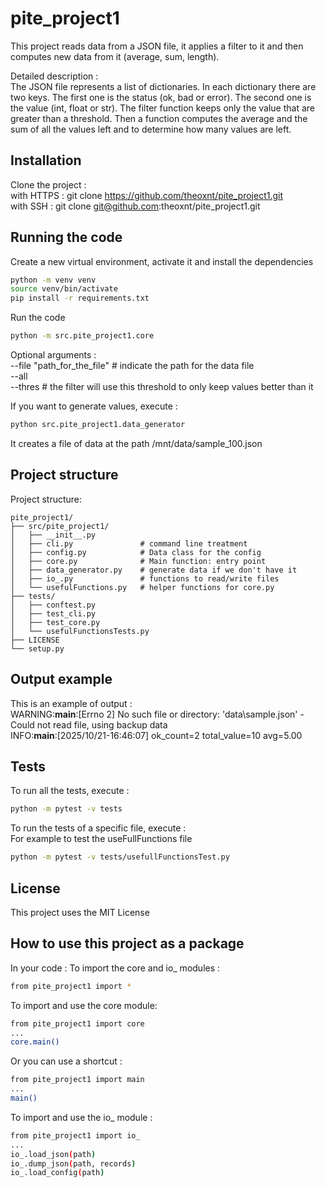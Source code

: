 # pite_project1

This project reads data from a JSON file, it applies a filter to it and then computes new data from it (average, sum, length). 

Detailed description : <br>
The JSON file represents a list of dictionaries. In each dictionary there are two keys. The first one is the status (ok, bad or error). The second one is the value (int, float or str). The filter function keeps only the value that are greater than a threshold. Then a function computes the average and the sum of all the values left and to determine how many values are left. 

## Installation

Clone the project :<br>
with HTTPS : git clone https://github.com/theoxnt/pite_project1.git<br>
with SSH : git clone git@github.com:theoxnt/pite_project1.git<br>

## Running the code 

Create a new virtual environment, activate it and install the dependencies 
```bash
python -m venv venv
source venv/bin/activate
pip install -r requirements.txt
```
Run the code
```bash
python -m src.pite_project1.core 
```
Optional arguments :<br>
    --file "path_for_the_file" # indicate the path for the data file<br>
    --all<br> 
    --thres # the filter will use this threshold to only keep values better than it<br>

If you want to generate values, execute : 
```bash
python src.pite_project1.data_generator
```
It creates a file of data at the path /mnt/data/sample_100.json <br>

## Project structure 

Project structure:

```text
pite_project1/
├── src/pite_project1/
│   ├── __init__.py
│   ├── cli.py               # command line treatment
│   ├── config.py            # Data class for the config
│   ├── core.py              # Main function: entry point
│   ├── data_generator.py    # generate data if we don't have it
│   ├── io_.py               # functions to read/write files
│   └── usefulFunctions.py   # helper functions for core.py
├── tests/
│   ├── conftest.py
│   ├── test_cli.py
│   ├── test_core.py
│   └── usefulFunctionsTests.py
├── LICENSE
└── setup.py
```



## Output example 

This is an example of output :<br> 
WARNING:__main__:[Errno 2] No such file or directory: 'data\\sample.json' - Could not read file, using backup data<br>
INFO:__main__:[2025/10/21-16:46:07] ok_count=2 total_value=10 avg=5.00<br>

## Tests 

To run all the tests, execute : 
```bash
python -m pytest -v tests
```
To run the tests of a specific file, execute :<br>
For example to test the useFullFunctions file
```bash
python -m pytest -v tests/usefullFunctionsTest.py
```

## License
This project uses the MIT License

## How to use this project as a package 

In your code : 
To import the core and io_ modules :
```bash
from pite_project1 import * 
```

To import and use the core module:
```bash
from pite_project1 import core
...
core.main()
```
Or you can use a shortcut :
```bash
from pite_project1 import main
...
main()
```

To import and use the io_ module :
```bash
from pite_project1 import io_
...
io_.load_json(path)
io_.dump_json(path, records)
io_.load_config(path)
```


